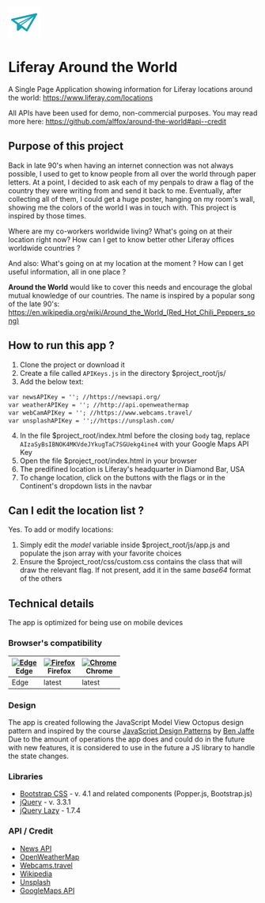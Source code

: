![A paper airplane](https://github.com/alffox/around-the-world/blob/master/images/favicon.svg)

# Liferay Around the World
A Single Page Application showing information for Liferay locations around the world: https://www.liferay.com/locations

All APIs have been used for demo, non-commercial purposes. You may read more here: https://github.com/alffox/around-the-world#api--credit

## Purpose of this project
Back in late 90's when having an internet connection was not always possible, I used to get to know people from all over the world through paper letters. At a point, I decided to ask each of my penpals to draw a flag of the country they were writing from and send it back to me. Eventually, after collecting all of them, I could get a huge poster, hanging on my room's wall, showing me the colors of the world I was in touch with. This project is inspired by those times.

Where are my co-workers worldwide living? What's going on at their location right now? How can I get to know better other Liferay offices worldwide countries ?

And also: What's going on at my location at the moment ? How can I get useful information, all in one place ?

**Around the World** would like to cover this needs and encourage the global mutual knowledge of our countries. The name is inspired by a popular song of the late 90's: https://en.wikipedia.org/wiki/Around_the_World_(Red_Hot_Chili_Peppers_song)

## How to run this app ?
1) Clone the project or download it
2) Create a file called `APIKeys.js` in the directory $project_root/js/
3) Add the below text:

```
var newsAPIKey = ''; //https://newsapi.org/
var weatherAPIKey = ''; //http://api.openweathermap
var webCamAPIKey = ''; //https://www.webcams.travel/
var unsplashAPIKey = '';//https://unsplash.com/
```

4) In the file $project_root/index.html before the closing `body` tag, replace `AIzaSyBsIBNOK4MKVdeJYkugTaC7SGUekg4ine4` with your Google Maps API Key
5) Open the file $project_root/index.html in your browser
6) The predifined location is Liferay's headquarter in Diamond Bar, USA
7) To change location, click on the buttons with the flags or in the Continent's dropdown lists in the navbar

## Can I edit the location list ?

Yes. To add or modify locations:

1) Simply edit the _model_ variable inside $project_root/js/app.js and populate the json array with your favorite choices
2) Ensure the $project_root/css/custom.css contains the class that will draw the relevant flag. If not present, add it in the same _base64_ format of the others

## Technical details
The app is optimized for being use on mobile devices

### Browser's compatibility
| [<img src="https://raw.githubusercontent.com/alrra/browser-logos/master/src/edge/edge_48x48.png" alt="Edge" width="24px" height="24px" />](http://godban.github.io/browsers-support-badges/)</br>Edge | [<img src="https://raw.githubusercontent.com/alrra/browser-logos/master/src/firefox/firefox_48x48.png" alt="Firefox" width="24px" height="24px" />](http://godban.github.io/browsers-support-badges/)</br>Firefox | [<img src="https://raw.githubusercontent.com/alrra/browser-logos/master/src/chrome/chrome_48x48.png" alt="Chrome" width="24px" height="24px" />](http://godban.github.io/browsers-support-badges/)</br>Chrome |
| --------- | --------- | --------- |
| Edge| latest| latest|

### Design
The app is created following the JavaScript Model View Octopus design pattern and inspired by the course [JavaScript Design Patterns](https://eu.udacity.com/course/javascript-design-patterns--ud989) by [Ben Jaffe](https://github.com/benjaffe)
Due to the amount of operations the app does and could do in the future with new features, it is considered to use in the future a JS library to handle the state changes.

### Libraries
- [Bootstrap CSS](https://getbootstrap.com/docs/4.1/getting-started/introduction/) - v. 4.1 and related components (Popper.js, Bootstrap.js)
- [jQuery](https://jquery.com/) - v. 3.3.1
- [jQuery Lazy](http://jquery.eisbehr.de/lazy/) - 1.7.4

### API / Credit
- [News API](https://newsapi.org/)
- [OpenWeatherMap](http://api.openweathermap)
- [Webcams.travel](https://www.webcams.travel/)
- [Wikipedia](https://en.wikipedia.org)
- [Unsplash](https://unsplash.com/)
- [GoogleMaps API](https://developers.google.com/maps/documentation/)